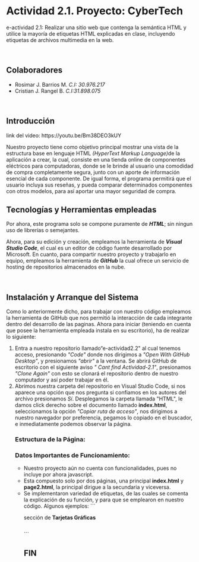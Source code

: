 # Actividad 2.1. Proyecto: CyberTech
<p>e-actividad 2.1: Realizar una sitio web que contenga la semántica HTML y utilice la mayoría de etiquetas HTML explicadas en clase, incluyendo etiquetas de archivos multimedia en la web.</p>
<br>
<h2> Colaboradores </h2><ul>
<li>Rosimar J. Barrios M.  <i>C.I: 30.976.217</i></li>
<li>Cristian J. Rangel B.  <i>C.I:31.898.075</i></li>
</ul>
<br>
<h2>Introducción</h2>
<p>link del video: https://youtu.be/Bm38DEO3kUY</p>
<p>
Nuestro proyecto tiene como objetivo principal mostrar una vista de la estructura base en lenguaje HTML <i>(HyperText Markup Language)</i>de la aplicación a crear, la cual, consiste en una tienda online de componentes eléctricos para computadoras, donde se le brinde al usuario una comodidad de compra completamente segura, junto con un aporte de información esencial de cada componente. De igual forma, el programa permitirá que el usuario incluya sus reseñas, y pueda comparar determinados componentes con otros modelos, para así aportar una mayor seguridad de compra.
<br>
</p>
<h2>Tecnologías y Herramientas empleadas </h2>
Por ahora, este programa solo se compone puramente de <b><i>HTML</i></b>; sin ningun uso de librerías o semejantes.

Ahora, para su edición y creación, empleamos la herramienta de <b><i>Visual Studio Code</i></b>, el cual es un editor de código fuente desarrollado por Microsoft. En cuanto, para compartir nuestro proyecto y trabajarlo en equipo, empleamos la herramienta de <b><i>GitHub</i></b> la cual ofrece un servicio de hosting de repositorios almacenados en la nube.

<br>
<h2>Instalación y Arranque del Sistema</h2>
Como lo anteriormente dicho, para trabajar con nuestro código empleamos la herramienta de GitHub que nos permitió la interacción de cada integrante dentro del desarrollo de las paginas. Ahora para iniciar (teniendo en
cuenta que posee la herramienta empleada instala en su escritorio), ha de realizar lo siguiente:
<ol>
<li>Entra a nuestro repositorio llamado“e-actividad2.2" al cual tenemos acceso, presionando <i> "Code" </i>  donde nos dirigimos a <i>"Open With GitHub Desktop"</i>, y presionamos <i>"abrir"</i> a la ventana. Se abrirá GitHub de escritorio con el siguiente aviso <i>" Cant find Actividad-2.1"</i>, presionamos <i>"Clone Again"</i> con esto se clonará el repositorio dentro de nuestro computador y así poder trabajar en él.</li>

<li>Abrimos nuestra carpeta del repositorio en Visual Studio Code, si nos aparece una opción que nos pregunta si confiamos en los autores del archivo presionamos <i>Sí</i>. Desplegamos la carpeta llamada "HTML", le damos click derecho sobre el documento llamado <b>index.html</b>, seleccionamos la opción <i>"Copiar ruta de acceso"</i>, nos dirigimos a nuestro navegador por preferencia, pegamos lo copiado en el buscador, e inmediatamente podemos observar la página.</li>

<h3>Estructura de la Página:</h3>


<h3>Datos Importantes de Funcionamiento:</h3>
<ul>
<li>Nuestro proyecto aún no cuenta con funcionalidades, pues no incluye por ahora javascript.</li>
<li>Esta compuesto solo por dos páginas, una principal <b>index.html</b> y <b>page2.html</b>, la principal dirigue a la secundaria y viceversa.</li>
<li>Se implementaron variedad de etiquetas, de las cuales se comenta la explicación de su función, y para que se emplearon en nuestro código. Algunos ejemplos: 
```
<p>sección de <strong>Tarjetas Gráficas</strong></p>  <!--fuerte=strong; marcar con especial énfasis las partes más importantes de un texto, resaltando que este componente se incluye como "tarjeta grafica"-->

```
```
<nav> <!-- menu para cambiar entre varios tipos de componentes en la tienda -->
```
</li>


<h2>FIN</h2>